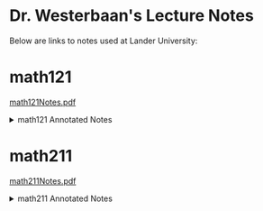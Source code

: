 <h1>Dr. Westerbaan's Lecture Notes</h1>

Below are links to notes used at Lander University:


<h1> math121 </h1>

<a href=https://github.com/pwesterbaan/lander_lecture_notes/raw/main/math121Notes.pdf>math121Notes.pdf</a>

<details>
  <summary>math121 Annotated Notes</summary>
    <ul>
      <li><a href=https://github.com/pwesterbaan/lander_lecture_notes/raw/main/math121_NoteKeys/annotated_notes//mathApp_harshbarger_1p1_annotated.pdf>mathApp_harshbarger_1p1_annotated.pdf</a></li>
      <li><a href=https://github.com/pwesterbaan/lander_lecture_notes/raw/main/math121_NoteKeys/annotated_notes//mathApp_harshbarger_1p3_annotated.pdf>mathApp_harshbarger_1p3_annotated.pdf</a></li>
      <li><a href=https://github.com/pwesterbaan/lander_lecture_notes/raw/main/math121_NoteKeys/annotated_notes//mathApp_harshbarger_1p4_annotated.pdf>mathApp_harshbarger_1p4_annotated.pdf</a></li>
      <li><a href=https://github.com/pwesterbaan/lander_lecture_notes/raw/main/math121_NoteKeys/annotated_notes//mathApp_harshbarger_1p5_annotated.pdf>mathApp_harshbarger_1p5_annotated.pdf</a></li>
      <li><a href=https://github.com/pwesterbaan/lander_lecture_notes/raw/main/math121_NoteKeys/annotated_notes//mathApp_harshbarger_1p6_annotated.pdf>mathApp_harshbarger_1p6_annotated.pdf</a></li>
    </ul>
</details>

<h1> math211 </h1>

<a href=https://github.com/pwesterbaan/lander_lecture_notes/raw/main/math211Notes.pdf>math211Notes.pdf</a>

<details>
  <summary>math211 Annotated Notes</summary>
    <ul>
      <li><a href=https://github.com/pwesterbaan/lander_lecture_notes/raw/main/math211_NoteKeys/annotated_notes//math211Notes_1p1_annotated.pdf>math211Notes_1p1_annotated.pdf</a></li>
      <li><a href=https://github.com/pwesterbaan/lander_lecture_notes/raw/main/math211_NoteKeys/annotated_notes//math211Notes_1p2_1p4_1p5_annotated.pdf>math211Notes_1p2_1p4_1p5_annotated.pdf</a></li>
      <li><a href=https://github.com/pwesterbaan/lander_lecture_notes/raw/main/math211_NoteKeys/annotated_notes//math211Notes_2p1_2p2_2p3_annotated.pdf>math211Notes_2p1_2p2_2p3_annotated.pdf</a></li>
      <li><a href=https://github.com/pwesterbaan/lander_lecture_notes/raw/main/math211_NoteKeys/annotated_notes//math211Notes_2p4_2p5_annotated.pdf>math211Notes_2p4_2p5_annotated.pdf</a></li>
      <li><a href=https://github.com/pwesterbaan/lander_lecture_notes/raw/main/math211_NoteKeys/annotated_notes//math211Notes_3p1_annotated.pdf>math211Notes_3p1_annotated.pdf</a></li>
      <li><a href=https://github.com/pwesterbaan/lander_lecture_notes/raw/main/math211_NoteKeys/annotated_notes//math211Notes_3p2_3p3_annotated.pdf>math211Notes_3p2_3p3_annotated.pdf</a></li>
      <li><a href=https://github.com/pwesterbaan/lander_lecture_notes/raw/main/math211_NoteKeys/annotated_notes//math211Notes_3p4_3p5_annotated.pdf>math211Notes_3p4_3p5_annotated.pdf</a></li>
    </ul>
</details>

